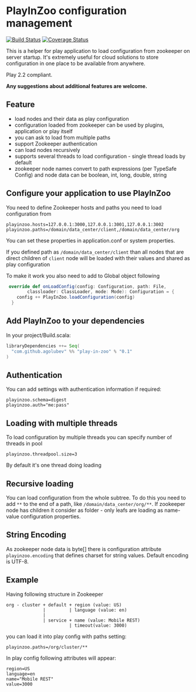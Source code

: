# PlayInZoo configuration management 

[![Build Status](https://travis-ci.org/agolubev/playinzoo.svg?branch=master)](https://travis-ci.org/agolubev/playinzoo) [![Coverage Status](https://coveralls.io/repos/agolubev/playinzoo/badge.svg?branch=master)](https://coveralls.io/r/agolubev/playinzoo?branch=master)

This is a helper for play application to load configuration from zookeeper on server startup.
It's extremely useful for cloud solutions to store configuration in one place to be available from anywhere.

Play 2.2 compliant.

**Any suggestions about additional features are welcome.**

## Feature
 - load nodes and their data as play configuration 
 - configuration loaded from zookeeper can be used by plugins, application or play itself
 - you can ask to load from multiple paths
 - support Zookeeper authentication
 - can load nodes recursively
 - supports several threads to load configuration - single thread loads by default
 - zookeeper node names convert to path expressions (per TypeSafe Config) and node data can be 
 boolean, int, long, double, string
 
## Configure your application to use PlayInZoo
You need to define Zookeeper hosts and paths you need to load configuration from

```
playinzoo.hosts=127.0.0.1:3000,127.0.0.1:3001,127.0.0.1:3002
playinzoo.paths=/domain/data_center/client,/domain/data_center/org
```
You can set these properties in application.conf or system properties.

If you defined path as `/domain/data_center/client` than all nodes that are direct children of `client` node
will be loaded with their values and shared as play configuration

To make it work you also need to add to Global object following

```scala
 override def onLoadConfig(config: Configuration, path: File, 
        classloader: ClassLoader, mode: Mode): Configuration = {
    config ++ PlayInZoo.loadConfiguration(config)
  }
```

## Add PlayInZoo to your dependencies

In your project/Build.scala:
```scala
libraryDependencies ++= Seq(
  "com.github.agolubev" %% "play-in-zoo" % "0.1"
)
```

## Authentication
You can add settings with authentication information if required:
```
playinzoo.schema=digest
playinzoo.auth="me:pass"
```

## Loading with multiple threads
To load configuration by multiple threads you can specify number of threads in pool
```
playinzoo.threadpool.size=3
```
By default it's one thread doing loading

## Recursive loading
You can load configuration from the whole subtree. To do this you need to add `**` to the 
end of a path, like `/domain/data_center/org/**`. If zookeeper node has children it consider as folder -
only leafs are loading as name-value configuration properties.

## String Encoding
As zookeeper node data is byte[] there is configuration attribute `playinzoo.encoding` that defines 
charset for string values. Default encoding is UTF-8.

## Example
Having following structure in Zookeeper
```
org - cluster + default + region (value: US)
              |         | language (value: en)
              |
              | service + name (value: Mobile REST)
                        | timeout(value: 3000)
``` 
you can load it into play config with paths setting:
```
playinzoo.paths=/org/cluster/**
```
In play config following attributes will appear:
```
region=US
language=en
name="Mobile REST"
value=3000
```